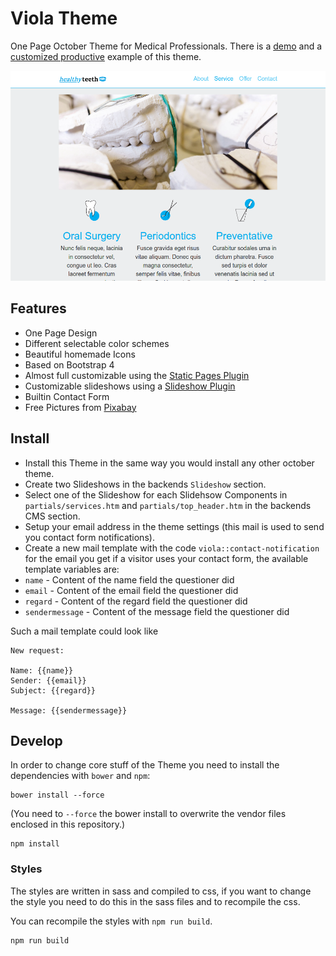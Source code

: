 # Viola Theme
One Page October Theme for Medical Professionals. There is a [demo](http://healthyteeth.jumplink.eu/) and a [customized productive](http://www.thp-garber.de) example of this theme.

![Theme Preview](assets/images/theme-preview.png)

## Features

* One Page Design
* Different selectable color schemes
* Beautiful homemade Icons
* Based on Bootstrap 4
* Almost full customizable using the [Static Pages Plugin](https://octobercms.com/plugin/rainlab-pages)
* Customizable slideshows using a [Slideshow Plugin](https://octobercms.com/plugin/flosch-slideshow)
* Builtin Contact Form
* Free Pictures from [Pixabay](https://pixabay.com/)

## Install

* Install this Theme in the same way you would install any other october theme.
* Create two Slideshows in the backends `Slideshow` section.
* Select one of the Slideshow for each Slidehsow Components in `partials/services.htm` and `partials/top_header.htm` in the backends CMS section.
* Setup your email address in the theme settings (this mail is used to send you contact form notifications).
* Create a new mail template with the code `viola::contact-notification` for the email you get if a visitor uses your contact form, the available template variables are:
 * `name` - Content of the name field the questioner did
 * `email` - Content of the email field the questioner did
 * `regard` - Content of the regard field the questioner did
 * `sendermessage` - Content of the message field the questioner did

Such a mail template could look like

```
New request:

Name: {{name}}
Sender: {{email}}
Subject: {{regard}}

Message: {{sendermessage}}
```

## Develop

In order to change core stuff of the Theme you need to install the dependencies with `bower` and `npm`:

```
bower install --force
```
(You need to ```--force```  the  bower install to overwrite the vendor files enclosed in this repository.)


```
npm install
```

### Styles
The styles are written in sass and compiled to css, if you want to change the style you need to do this in the sass files and to recompile the css.

You can recompile the styles with `npm run build`.

```
npm run build
```
